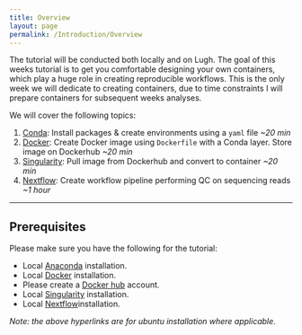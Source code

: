 ```yaml
---
title: Overview
layout: page
permalink: /Introduction/Overview
---
```


The tutorial will be conducted both locally and on Lugh. The goal of this weeks tutorial is to get you comfortable designing your own containers, which play a huge role in creating reproducible workflows. This is the only week we will dedicate to creating containers, due to time constraints I will prepare containers for subsequent weeks analyses.

We will cover the following topics:

1. [Conda](http://barrydigby.github.io/Week_1/Conda): Install packages & create environments using a `yaml` file *~20 min*
2. [Docker](http://barrydigby.github.io/Week_1/Docker): Create Docker image using `Dockerfile` with a Conda layer. Store image on Dockerhub *~20 min*
3. [Singularity](http://barrydigby.github.io/Week_1/Singularity): Pull image from Dockerhub and convert to container *~20 min*
4. [Nextflow](http://barrydigby.github.io/Week_1/Nextflow): Create workflow pipeline performing QC on sequencing reads *~1 hour*

***

## Prerequisites
 Please make sure you have the following for the tutorial:
 - Local [Anaconda](https://www.anaconda.com/products/individual) installation.
 - Local [Docker](https://docs.docker.com/engine/install/ubuntu/) installation.
 - Please create a [Docker hub](https://hub.docker.com/) account.
 - Local [Singularity](https://singularity.lbl.gov/install-linux) installation.
 - Local [Nextflow](https://www.nextflow.io/docs/latest/getstarted.html#installation)installation.

*Note: the above hyperlinks are for ubuntu installation where applicable*.
